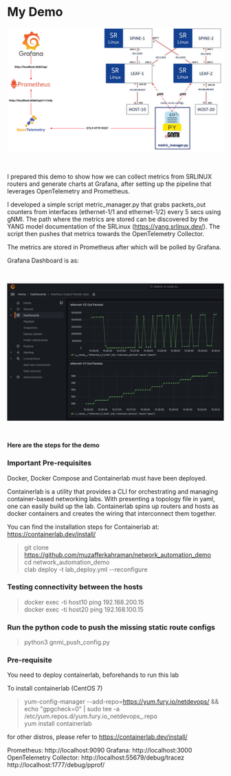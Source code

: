 # My Demo

![](pics/demo_topology.png)

<br/>

I prepared this demo to show how we can collect metrics from SRLINUX routers and generate charts at Grafana, after setting up the pipeline that leverages OpenTelemetry and Prometheus.

I developed a simple script metric_manager.py that grabs packets_out counters from interfaces (ethernet-1/1 and ethernet-1/2) every 5 secs using gNMI. The path where the metrics are stored can be discovered by the YANG model documentation of the SRLinux (https://yang.srlinux.dev/). The script then pushes that metrics towards the OpenTelemetry Collector.

The metrics are stored in Prometheus after which will be polled by Grafana.

Grafana Dashboard is as:

<br/>

![](pics/grafana_dashboard.png)


<br/>

**Here are the steps for the demo**

### Important Pre-requisites
Docker, Docker Compose and Containerlab must have been deployed.

Containerlab is a utility that provides a CLI for orchestrating and managing container-based networking labs. With presenting a topology file in yaml, one can easily build up the lab. Containerlab spins up routers and hosts as docker containers and creates the wiring  that interconnect them together.

You can find the installation steps for Containerlab at: 
https://containerlab.dev/install/



> git clone https://github.com/muzafferkahraman/network_automation_demo <br>
> cd network_automation_demo <br>
> clab deploy -t lab_deploy.yml --reconfigure <br>

### Testing connectivity between the hosts
> docker exec -ti host10 ping 192.168.200.15 <br>
> docker exec -ti host20 ping 192.168.100.15 <br>

### Run the python code to push the missing static route configs
> python3 gnmi_push_config.py 



### Pre-requisite
You need to deploy containerlab, beforehands to run this lab

To install containerlab (CentOS 7)
> yum-config-manager --add-repo=https://yum.fury.io/netdevops/ && echo "gpgcheck=0" | 
> sudo tee -a /etc/yum.repos.d/yum.fury.io_netdevops_.repo <br>
> yum install containerlab

for other distros, please refer to 
https://containerlab.dev/install/



Prometheus: http://localhost:9090
Grafana: http://localhost:3000
OpenTelemetry Collector:
http://localhost:55679/debug/tracez
http://localhost:1777/debug/pprof/


